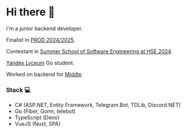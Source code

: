 # Hi there 👋

<p>I'm a junior backend developer.</p>
<p>Finalist in <a href="https://prodcontest.ru">PROD 2024/2025</a>.</p>
<p>Contestant in <a href="https://cs.hse.ru/se/2024/">Summer School of Software Engineering at HSE 2024</a>.</p>
<p><a href="https://lyceum.yandex.ru/">Yandex Lyceum</a> Go student.</p>
<p>Worked on backend for <a href="https://t.me/middle_app">Middle</a>.</p>

### Stack 💻

- C# (ASP.NET, Entity Framework, Telegram.Bot, TDLib, Discord.NET)
- Go (Fiber, Gorm, telebot)
- TypeScript (Deno)
- VueJS (Nuxt, SPA)

<!--
**linuxfight/linuxfight** is a ✨ _special_ ✨ repository because its `README.md` (this file) appears on your GitHub profile.

Here are some ideas to get you started:

- 🔭 I’m currently working on ...
- 🌱 I’m currently learning ...
- 👯 I’m looking to collaborate on ...
- 🤔 I’m looking for help with ...
- 💬 Ask me about ...
- 📫 How to reach me: ...
- 😄 Pronouns: ...
- ⚡ Fun fact: ...
-->
